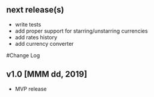 ## next release(s)
* write tests
* add proper support for starring/unstarring currencies
* add rates history
* add currency converter

#Change Log

## v1.0 [MMM dd, 2019]
* MVP release